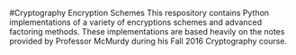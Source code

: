 #Cryptography Encryption Schemes
This respository contains Python implementations of a variety of encryptions schemes and advanced factoring methods. These implementations are based heavily on the notes provided by Professor McMurdy during his Fall 2016 Cryptography course.

